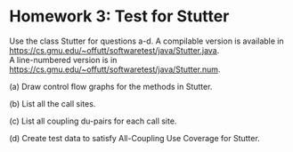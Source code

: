 # Homework 3: Test for Stutter

Use the class Stutter for questions a-d. A compilable version is available in https://cs.gmu.edu/~offutt/softwaretest/java/Stutter.java.  
A line-numbered version is in
https://cs.gmu.edu/~offutt/softwaretest/java/Stutter.num. 

(a) Draw control flow graphs for the methods in Stutter.

(b) List all the call sites.

(c) List all coupling du-pairs for each call site.

(d) Create test data to satisfy All-Coupling Use Coverage for Stutter.
